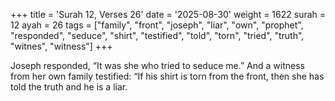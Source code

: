 +++
title = 'Surah 12, Verses 26'
date = '2025-08-30'
weight = 1622
surah = 12
ayah = 26
tags = ["family", "front", "joseph", "liar", "own", "prophet", "responded", "seduce", "shirt", "testified", "told", "torn", "tried", "truth", "witnes", "witness"]
+++

Joseph responded, “It was she who tried to seduce me.” And a witness from her own family testified: “If his shirt is torn from the front, then she has told the truth and he is a liar.